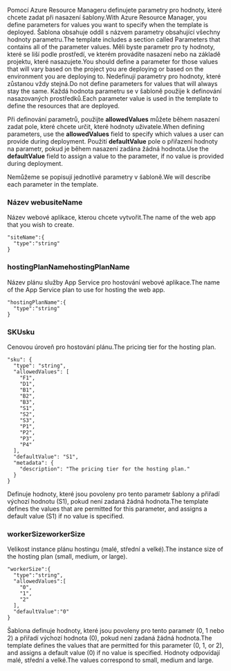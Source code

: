 <span data-ttu-id="4150e-101">Pomocí Azure Resource Manageru definujete parametry pro hodnoty, které chcete zadat při nasazení šablony.</span><span class="sxs-lookup"><span data-stu-id="4150e-101">With Azure Resource Manager, you define parameters for values you want to specify when the template is deployed.</span></span> <span data-ttu-id="4150e-102">Šablona obsahuje oddíl s názvem parametry obsahující všechny hodnoty parametru.</span><span class="sxs-lookup"><span data-stu-id="4150e-102">The template includes a section called Parameters that contains all of the parameter values.</span></span>
<span data-ttu-id="4150e-103">Měli byste parametr pro ty hodnoty, které se liší podle prostředí, ve kterém provádíte nasazení nebo na základě projektu, které nasazujete.</span><span class="sxs-lookup"><span data-stu-id="4150e-103">You should define a parameter for those values that will vary based on the project you are deploying or based on the environment you are deploying to.</span></span> <span data-ttu-id="4150e-104">Nedefinují parametry pro hodnoty, které zůstanou vždy stejná.</span><span class="sxs-lookup"><span data-stu-id="4150e-104">Do not define parameters for values that will always stay the same.</span></span> <span data-ttu-id="4150e-105">Každá hodnota parametru se v šabloně použije k definování nasazovaných prostředků.</span><span class="sxs-lookup"><span data-stu-id="4150e-105">Each parameter value is used in the template to define the resources that are deployed.</span></span> 

<span data-ttu-id="4150e-106">Při definování parametrů, použijte **allowedValues** můžete během nasazení zadat pole, které chcete určit, které hodnoty uživatele.</span><span class="sxs-lookup"><span data-stu-id="4150e-106">When defining parameters, use the **allowedValues** field to specify which values a user can provide during deployment.</span></span> <span data-ttu-id="4150e-107">Použití **defaultValue** pole o přiřazení hodnoty na parametr, pokud je během nasazení zadána žádná hodnota.</span><span class="sxs-lookup"><span data-stu-id="4150e-107">Use the **defaultValue** field to assign a value to the parameter, if no value is provided during deployment.</span></span>

<span data-ttu-id="4150e-108">Nemůžeme se popisují jednotlivé parametry v šabloně.</span><span class="sxs-lookup"><span data-stu-id="4150e-108">We will describe each parameter in the template.</span></span>

### <a name="sitename"></a><span data-ttu-id="4150e-109">Název webu</span><span class="sxs-lookup"><span data-stu-id="4150e-109">siteName</span></span>
<span data-ttu-id="4150e-110">Název webové aplikace, kterou chcete vytvořit.</span><span class="sxs-lookup"><span data-stu-id="4150e-110">The name of the web app that you wish to create.</span></span>

    "siteName":{
      "type":"string"
    }

### <a name="hostingplanname"></a><span data-ttu-id="4150e-111">hostingPlanName</span><span class="sxs-lookup"><span data-stu-id="4150e-111">hostingPlanName</span></span>
<span data-ttu-id="4150e-112">Název plánu služby App Service pro hostování webové aplikace.</span><span class="sxs-lookup"><span data-stu-id="4150e-112">The name of the App Service plan to use for hosting the web app.</span></span>

    "hostingPlanName":{
      "type":"string"
    }

### <a name="sku"></a><span data-ttu-id="4150e-113">SKU</span><span class="sxs-lookup"><span data-stu-id="4150e-113">sku</span></span>
<span data-ttu-id="4150e-114">Cenovou úroveň pro hostování plánu.</span><span class="sxs-lookup"><span data-stu-id="4150e-114">The pricing tier for the hosting plan.</span></span>

    "sku": {
      "type": "string",
      "allowedValues": [
        "F1",
        "D1",
        "B1",
        "B2",
        "B3",
        "S1",
        "S2",
        "S3",
        "P1",
        "P2",
        "P3",
        "P4"
      ],
      "defaultValue": "S1",
      "metadata": {
        "description": "The pricing tier for the hosting plan."
      }
    }

<span data-ttu-id="4150e-115">Definuje hodnoty, které jsou povoleny pro tento parametr šablony a přiřadí výchozí hodnotu (S1), pokud není zadaná žádná hodnota.</span><span class="sxs-lookup"><span data-stu-id="4150e-115">The template defines the values that are permitted for this parameter, and assigns a default value (S1) if no value is specified.</span></span>

### <a name="workersize"></a><span data-ttu-id="4150e-116">workerSize</span><span class="sxs-lookup"><span data-stu-id="4150e-116">workerSize</span></span>
<span data-ttu-id="4150e-117">Velikost instance plánu hostingu (malé, střední a velké).</span><span class="sxs-lookup"><span data-stu-id="4150e-117">The instance size of the hosting plan (small, medium, or large).</span></span>

    "workerSize":{
      "type":"string",
      "allowedValues":[
        "0",
        "1",
        "2"
      ],
      "defaultValue":"0"
    }

<span data-ttu-id="4150e-118">Šablona definuje hodnoty, které jsou povoleny pro tento parametr (0, 1 nebo 2) a přiřadí výchozí hodnota (0), pokud není zadaná žádná hodnota.</span><span class="sxs-lookup"><span data-stu-id="4150e-118">The template defines the values that are permitted for this parameter (0, 1, or 2), and assigns a default value (0) if no value is specified.</span></span> <span data-ttu-id="4150e-119">Hodnoty odpovídají malé, střední a velké.</span><span class="sxs-lookup"><span data-stu-id="4150e-119">The values correspond to small, medium and large.</span></span>

